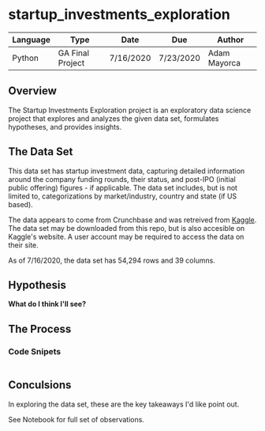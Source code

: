 # startup_investments_exploration


| Language | Type          | Date  | Due | Author               |
| -------- | ------------- | ----- | ---- | -------------------- |
| Python   | GA Final Project  | 7/16/2020 | 7/23/2020 | Adam Mayorca |


## Overview

The Startup Investments Exploration project is an exploratory data science project that explores and analyzes the given data set, formulates hypotheses, and provides insights.



## The Data Set
This data set has startup investment data, capturing detailed information around the company funding rounds, their status, and post-IPO (initial public offering) figures - if applicable. The data set includes, but is not limited to, categorizations by market/industry, country and state (if US based). 

The data appears to come from Crunchbase and was retreived from [Kaggle](https://www.kaggle.com/arindam235/startup-investments-crunchbase). The data set may be downloaded from this repo, but is also accesible on Kaggle's website. A user account may be required to access the data on their site. 

As of 7/16/2020, the data set has 54,294 rows and 39 columns.


## Hypothesis

**What do I think I'll see?**





## The Process




### Code Snipets
```python

```

## Conculsions

In exploring the data set, these are the key takeaways I'd like point out. 



See Notebook for full set of observations. 
